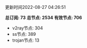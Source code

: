 更新时间2022-08-27 04:26:51

**总订阅: 73**
**总节点: 2534**
**有效节点: 706**
- v2ray节点: 304
- ss节点: 389
- trojan节点: 13
